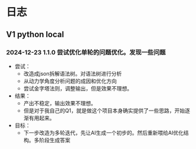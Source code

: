 # 日志

## V1 python local

### 2024-12-23 1.1.0 尝试优化单轮的问题优化。发现一些问题

- 尝试：
  - 改造成json拆解语法树。对语法树进行分析
  - 从动力学角度分析问题的成因和优化方向
  - 尝试金字塔法则，调整输出，但是效果不理想。
- 结果：
  - 产出不稳定，输出效果不理想。
  - 但是对于我自己的Q1，就是做这个项目本身确实提供了一些思路，开始逐渐有用起来。
- 目标：
  - 下一步改造为多轮迭代，先让AI生成一个初步的。然后重新喂给AI优化结构。多阶段生成答案
